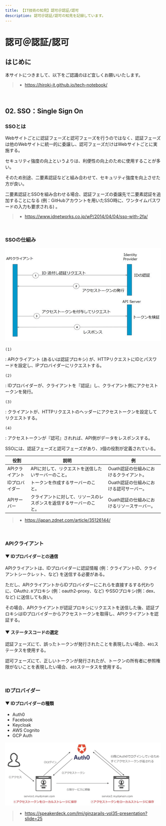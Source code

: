 ```yaml
---
title: 【IT技術の知見】認可＠認証/認可
description: 認可＠認証/認可の知見を記録しています。
---
```


# 認可＠認証/認可

## はじめに

本サイトにつきまして、以下をご認識のほど宜しくお願いいたします。

> - https://hiroki-it.github.io/tech-notebook/

<br>

## 02. SSO：Single Sign On

### SSOとは

Webサイトごとに認証フェーズと認可フェーズを行うのではなく、認証フェーズは他のWebサイトに統一的に委譲し、認可フェーズだけはWebサイトごとに実施する。

セキュリティ強度の向上というよりは、利便性の向上のために使用することが多い。

そのため別途、二要素認証などと組み合わせて、セキュリティ強度を向上させた方が良い。

二要素認証とSSOを組み合わせる場合、認証フェーズの委譲先で二要素認証を追加することになる (例：GitHubアカウントを用いたSSO時に、ワンタイムパスワードの入力も要求される) 。

> - https://www.idnetworks.co.jp/wP/2014/04/04/sso-with-2fa/

<br>

### SSOの仕組み

![sso](https://raw.githubusercontent.com/hiroki-it/tech-notebook-images/master/images/sso.jpg)

`(1)`

: APIクライアント (あるいは認証プロキシ) が、HTTPリクエストにIDとパスワードを設定し、IPプロバイダーにリクエストする。

`(2)`

: IDプロバイダーが、クライアントを『認証』し、クライアント側にアクセストークンを発行。

`(3)`

: クライアントが、HTTPリクエストのヘッダーにアクセストークンを設定してリクエストする。

`(4)`

: アクセストークンが『認可』されれば、API側がデータをレスポンスする。

SSOには、認証フェーズと認可フェーズがあり、`3`個の役割が定義されている。

| 役割            | 説明                                                                 | 例                                          |
| --------------- | -------------------------------------------------------------------- | ------------------------------------------- |
| APIクライアント | APIに対して、リクエストを送信したいサーバーのこと。                  | Ouath認証の仕組みにおけるクライアント。     |
| IDプロバイダー  | トークンを作成するサーバーのこと。                                   | Ouath認証の仕組みにおける認可サーバー。     |
| APIサーバー     | クライアントに対して、リソースのレスポンスを返信するサーバーのこと。 | Ouath認証の仕組みにおけるリソースサーバー。 |

> - https://japan.zdnet.com/article/35126144/

<br>

### APIクライアント

#### ▼ IDプロバイダーとの通信

APIクライアントは、IDプロバイダーに認証情報 (例：クライアントID、クライアントシークレット、など) を送信する必要がある。

ただし、APIクライアントからIDプロバイダーにこれらを直接するする代わりに、OAuth`2.0`プロキシ (例：oauth2-proxy、など) やSSOプロキシ(例：dex、など) に送信しても良い。

その場合、APIクライアントが認証プロキシにリクエストを送信した後、認証プロキシはIDプロバイダーからアクセストークンを取得し、APIクライアントを認証する。

#### ▼ ステータスコードの選定

認証フェーズにて、誤ったトークンが発行されたことを表現したい場合、`401`ステータスを使用する。

認可フェーズにて、正しいトークンが発行されたが、トークンの所有者に参照権限がないことを表現したい場合、`403`ステータスを使用する。

<br>

### IDプロバイダー

#### ▼ IDプロバイダーの種類

- Auth0
- Facebook
- Keycloak
- AWS Cognito
- GCP Auth

![auth0_sso](https://raw.githubusercontent.com/hiroki-it/tech-notebook-images/master/images/auth0_sso.png)

> - https://speakerdeck.com/lmi/ginzarails-vol35-presentation?slide=25

<br>
